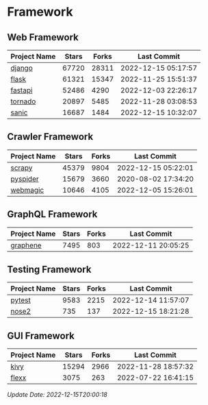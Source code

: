 # Framework

## Web Framework
| Project Name | Stars | Forks | Last Commit |
| ------------ | ----- | ----- | ----------- |
| [django](https://github.com/django/django) | 67720 | 28311 | 2022-12-15 05:17:57 |
| [flask](https://github.com/pallets/flask) | 61321 | 15347 | 2022-11-25 15:51:37 |
| [fastapi](https://github.com/tiangolo/fastapi) | 52486 | 4290 | 2022-12-03 22:26:17 |
| [tornado](https://github.com/tornadoweb/tornado) | 20897 | 5485 | 2022-11-28 03:08:53 |
| [sanic](https://github.com/sanic-org/sanic) | 16687 | 1484 | 2022-12-15 10:32:07 |

## Crawler Framework
| Project Name | Stars | Forks | Last Commit |
| ------------ | ----- | ----- | ----------- |
| [scrapy](https://github.com/scrapy/scrapy) | 45379 | 9804 | 2022-12-15 05:22:01 |
| [pyspider](https://github.com/binux/pyspider) | 15679 | 3660 | 2020-08-02 17:34:20 |
| [webmagic](https://github.com/code4craft/webmagic) | 10646 | 4105 | 2022-12-05 15:26:01 |

## GraphQL Framework
| Project Name | Stars | Forks | Last Commit |
| ------------ | ----- | ----- | ----------- |
| [graphene](https://github.com/graphql-python/graphene) | 7495 | 803 | 2022-12-11 20:05:25 |

## Testing Framework
| Project Name | Stars | Forks | Last Commit |
| ------------ | ----- | ----- | ----------- |
| [pytest](https://github.com/pytest-dev/pytest) | 9583 | 2215 | 2022-12-14 11:57:07 |
| [nose2](https://github.com/nose-devs/nose2) | 735 | 137 | 2022-12-15 18:21:28 |

## GUI Framework
| Project Name | Stars | Forks | Last Commit |
| ------------ | ----- | ----- | ----------- |
| [kivy](https://github.com/kivy/kivy) | 15294 | 2966 | 2022-11-28 18:57:32 |
| [flexx](https://github.com/flexxui/flexx) | 3075 | 263 | 2022-07-22 16:41:15 |

*Update Date: 2022-12-15T20:00:18*